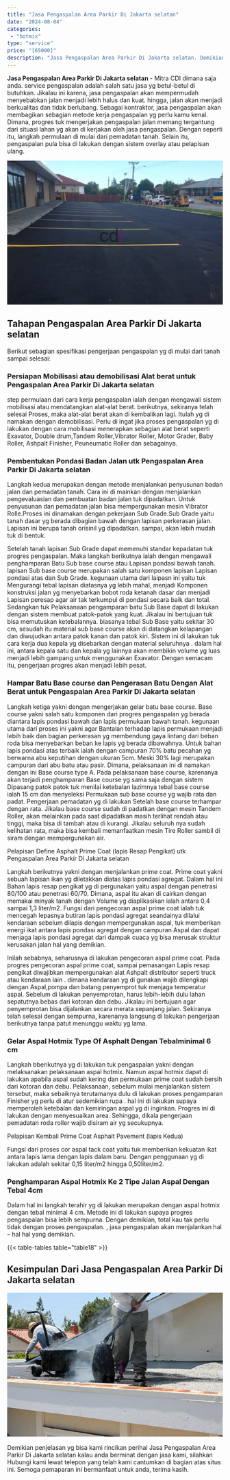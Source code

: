 ```yaml
---
title: "Jasa Pengaspalan Area Parkir Di Jakarta selatan"
date: "2024-08-04"
categories:
 - "hotmix"
type: "service"
price: "[65000]"
description: "Jasa Pengaspalan Area Parkir Di Jakarta selatan. Demikian penjelasan yg bisa kami rincikan perihal Jasa Pengaspalan Area Parkir Di Jakarta selatan kalau anda..."
---
```


**Jasa Pengaspalan Area Parkir Di Jakarta selatan** - Mitra CDI dimana saja anda. service pengaspalan adalah salah satu jasa yg betul-betul di butuhkan. Jikalau ini karena, jasa pengaspalan akan mempermudah menyebabkan jalan menjadi lebih halus dan kuat. hingga, jalan akan menjadi berkualitas dan tidak berlubang. Sebagai kontraktor, jasa pengaspalan akan membagikan sebagian metode kerja pengaspalan yg perlu kamu kenal. Dimana, progres tuk mengerjakan pengaspalan jalan memang tergantung dari situasi lahan yg akan di kerjakan oleh jasa pengaspalan. Dengan seperti itu, langkah permulaan di mulai dari pemadatan tanah. Selain itu, pengaspalan pula bisa di lakukan dengan sistem overlay atau pelapisan ulang.

![Jasa Pengaspalan Area Parkir Di Jakarta selatan](/images/hotmix/jasa-hotmix-aspal-24.jpg)

## Tahapan Pengaspalan Area Parkir Di Jakarta selatan

Berikut sebagian spesifikasi pengerjaan pengaspalan yg di mulai dari tanah sampai selesai:

### Persiapan Mobilisasi atau demobilisasi Alat berat untuk Pengaspalan Area Parkir Di Jakarta selatan

step permulaan dari cara kerja pengaspalan ialah dengan mengawali sistem mobilisasi atau mendatangkan alat-alat berat. berikutnya, sekiranya telah selesai Proses, maka alat-alat berat akan di kembalikan lagi. Itulah yg di namakan dengan demobilisasi. Perlu di ingat jika proses pengaspalan yg di lakukan dengan cara mobilisasi menerapkan sebagian alat berat seperti Exavator, Double drum,Tandem Roller,Vibrator Roller, Motor Grader, Baby Roller, Ashpalt Finisher, Peuneumatic Roller dan sebagainya.

### Pembentukan Pondasi Badan Jalan utk Pengaspalan Area Parkir Di Jakarta selatan

Langkah kedua merupakan dengan metode menjalankan penyusunan badan jalan dan pemadatan tanah. Cara ini di mainkan dengan menjalankan pengevaluasian dan pembuatan badan jalan tuk dipadatkan. Untuk penyusunan dan pemadatan jalan bisa mempergunakan mesin Vibrator Rolle.Proses ini dinamakan dengan pekerjaan Sub Grade.Sub Grade yaitu tanah dasar yg berada dibagian bawah dengan lapisan perkerasan jalan. Lapisan ini berupa tanah orisinil yg dipadatkan. sampai, akan lebih mudah tuk di bentuk.

Setelah tanah lapisan Sub Grade dapat memenuhi standar kepadatan tuk progres pengaspalan. Maka langkah berikutnya ialah dengan mengawali penghamparan Batu Sub base course atau Lapisan pondasi bawah tanah. lapisan Sub base course merupakan salah satu komponen lapisan Lapisan pondasi atas dan Sub Grade. kegunaan utama dari laipasn ini yaitu tuk Mengurangi tebal lapisan diatasnya yg lebih mahal, menjadi Komponen konstruksi jalan yg menyebarkan bobot roda ketanah dasar dan menjadi Lapisan peresap agar air tak terkumpul di pondasi secara baik dan total. Sedangkan tuk Pelaksanaan pengamparan batu Sub Base dapat di lakukan dengan sistem membuat patok-patok yang kuat. Jikalau ini bertujuan tuk bisa memutuskan ketebalannya. biasanya tebal Sub Base yaitu sekitar 30 cm, sesudah itu material sub base course akan di datangkan kelapangan dan diwujudkan antara patok kanan dan patok kiri. Sistem ini di lakukan tuk cara kerja dua kepala yg disebarkan dengan material seluruhnya . dalam hal ini, antara kepala satu dan kepala yg lainnya akan membikin volume yg luas menjadi lebih gampang untuk menggunakan Exavator. Dengan semacam itu, pengerjaan progres akan menjadi lebih pesat.

### Hampar Batu Base course dan Pengerasan Batu Dengan Alat Berat untuk Pengaspalan Area Parkir Di Jakarta selatan

Langkah ketiga yakni dengan mengerjakan gelar batu base course. Base course yakni salah satu komponen dari progres pengaspalan yg berada diantara lapis pondasi bawah dan lapis permukaan bawah tanah. kegunaan utama dari proses ini yakni agar Bantalan terhadap lapis permukaan menjadi lebih baik dan bagian perkerasan yg membendung gaya lintang dari beban roda bisa menyebarkan beban ke lapis yg berada dibawahnya. Untuk bahan lapis pondasi atas terbaik ialah dengan campuran 70% batu pecahan yg berwarna abu keputihan dengan ukuran 5cm. Meski 30% lagi merupakan campuran dari abu batu atau pasir. Dimana, pelaksanaan ini di namakan dengan ini Base course type A. Pada pelaksanaan base course, karenanya akan terjadi penghamparan Base course yg sama saja dengan sistem Dipasang patok patok tuk menilai ketebalan lazimnya tebal base course ialah 15 cm dan menyeleksi Permukaan sub base course yg wajib rata dan padat. Pengerjaan pemadatan yg di lakukan Setelah base course terhampar dengan rata. Jikalau base course sudah di padatkan dengan mesin Tandem Roller, akan melainkan pada saat dipadatkan masih terlihat rendah atau tinggi, maka bisa di tambah atau di kurangi. Jikalau seluruh nya sudah kelihatan rata, maka bisa kembali memanfaatkan mesin Tire Roller sambil di siram dengan mempergunakan air.

Pelapisan Define Asphalt Prime Coat (lapis Resap Pengikat) utk Pengaspalan Area Parkir Di Jakarta selatan

Langkah berikutnya yakni dengan menjalankan prime coat. Prime coat yakni sebuah lapisan ikan yg diletakkan diatas lapis pondasi agregat. Dalam hal ini Bahan lapis resap pengikat yg di pergunakan yaitu aspal dengan penetrasi 80/100 atau penetrasi 60/70. Dimana, aspal itu akan di cairkan dengan memakai minyak tanah dengan Volume yg diaplikasikan ialah antara 0,4 sampai 1,3 liter/m2. Fungsi dari pengecoran aspal prime coat ialah tuk mencegah lepasnya butiran lapis pondasi agregat seandainya dilalui kendaraan sebelum dilapis dengan mempergunakan aspal, tuk memberikan energi ikat antara lapis pondasi agregat dengan campuran Aspal dan dapat menjaga lapis pondasi agregat dari dampak cuaca yg bisa merusak struktur kerusakan jalan hal yang demikian.

Inilah sebabnya, seharusnya di lakukan pengecoran aspal prime coat. Pada progres pengecoran aspal prime coat, sampai pemasangan Lapis resap pengikat diwajibkan mempergunakan alat Ashpalt distributor seperti truck atau kendaraan lain . dimana kendaraan yg di gunakan wajib dilengkapi dengan Aspal,pompa dan batang penyemprot tuk menjaga temperatur aspal. Sebelum di lakukan penyemprotan, harus lebih-lebih dulu lahan sepatutnya bebas dari kotoran dan debu. Jikalau ini bertujuan agar penyemprotan bisa dijalankan secara merata sepanjang jalan. Sekiranya telah selesai dengan sempurna, karenanya langsung di lakukan pengerjaan berikutnya tanpa patut menunggu waktu yg lama.

### Gelar Aspal Hotmix Type Of Asphalt Dengan Tebalminimal 6 cm

Langkah bberikutnya yg di lakukan tuk pengaspalan yakni dengan melaksanakan pelaksanaan aspal hotmix. Namun aspal hotmix dapat di lakukan apabila aspal sudah kering dan permukaan prime coat sudah bersih dari kotoran dan debu. Pelaksanaan, sebelum mulai menjalankan sistem tersebut, maka sebaiknya terutamanya dulu di lakukan proses pengamparan Finisher yg perlu di atur sedemikian rupa . hal ini di lakukan supaya memperoleh ketebalan dan kemiringan aspal yg di inginkan. Progres ini di lakukan dengan menyesuaikan area. Sehingga, dikala pengerjaan pemadatan roda roller wajib disiram air yg secukupnya.

Pelapisan Kembali Prime Coat Asphalt Pavement (lapis Kedua)

Fungsi dari proses cor aspal tack coat yaitu tuk memberikan kekuatan ikat antara lapis lama dengan lapis dalam baru. Dengan penggunaan yg di lakukan adalah sekitar 0,15 liter/m2 hingga 0,50liter/m2.

### Penghamparan Aspal Hotmix Ke 2 Tipe Jalan Aspal Dengan Tebal 4cm

Dalam hal ini langkah terahir yg di lakukan merupakan dengan aspal hotmix dengan tebal minimal 4 cm. Metode ini di lakukan supaya progres pengaspalan bisa lebih sempurna. Dengan demikian, total kau tak perlu tidak dengan proses pengaspalan. , jasa pengaspalan akan menjalankan hal – hal hal yang demikian.

{{< table-tables table="table18" >}}

## Kesimpulan Dari Jasa Pengaspalan Area Parkir Di Jakarta selatan

![Jasa Pengaspalan Area Parkir Di Jakarta selatan](/images/hotmix/jasa-hotmix-aspal-17.jpg)

Demikian penjelasan yg bisa kami rincikan perihal Jasa Pengaspalan Area Parkir Di Jakarta selatan kalau anda berminat dengan jasa kami, silahkan Hubungi kami lewat telepon yang telah kami cantumkan di bagian atas situs ini. Semoga pemaparan ini bermanfaat untuk anda, terima kasih.
